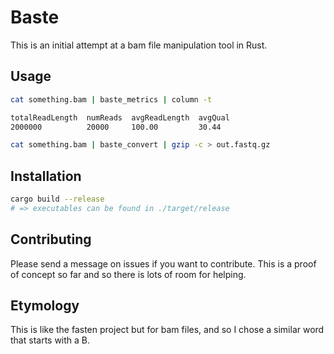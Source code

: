 # Baste

This is an initial attempt at a bam file manipulation tool in Rust.

## Usage

```bash
cat something.bam | baste_metrics | column -t

totalReadLength  numReads  avgReadLength  avgQual
2000000          20000     100.00         30.44
```

```bash
cat something.bam | baste_convert | gzip -c > out.fastq.gz
```

## Installation

```bash
cargo build --release
# => executables can be found in ./target/release
```

## Contributing

Please send a message on issues if you want to contribute.
This is a proof of concept so far and so there is lots of room for helping.

## Etymology

This is like the fasten project but for bam files, and so I chose a similar word that starts with a B.
